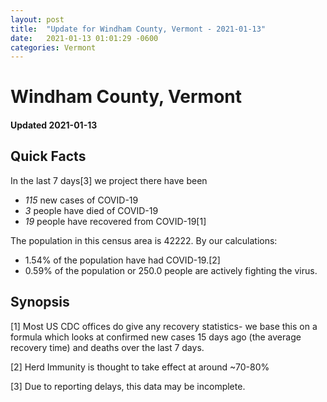 ```yaml
---
layout: post
title:  "Update for Windham County, Vermont - 2021-01-13"
date:   2021-01-13 01:01:29 -0600
categories: Vermont
---
```


# Windham County, Vermont
#### Updated 2021-01-13

## Quick Facts

In the last 7 days[3] we project there have been
- *115* new cases of COVID-19
- *3* people have died of COVID-19
- *19* people have recovered from COVID-19[1]

The population in this census area is 42222. By our calculations:
- 1.54% of the population have had COVID-19.[2]
- 0.59% of the population or 250.0 people are actively fighting the virus.

## Synopsis




[1] Most US CDC offices do give any recovery statistics- we base this on a formula which looks at confirmed new cases
15 days ago (the average recovery time) and deaths over the last 7 days.

[2] Herd Immunity is thought to take effect at around ~70-80%

[3] Due to reporting delays, this data may be incomplete.
 
    